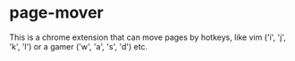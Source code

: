 # page-mover
This is a chrome extension that can move pages by hotkeys, like vim ('i', 'j', 'k', 'l') or a gamer ('w', 'a', 's', 'd') etc.